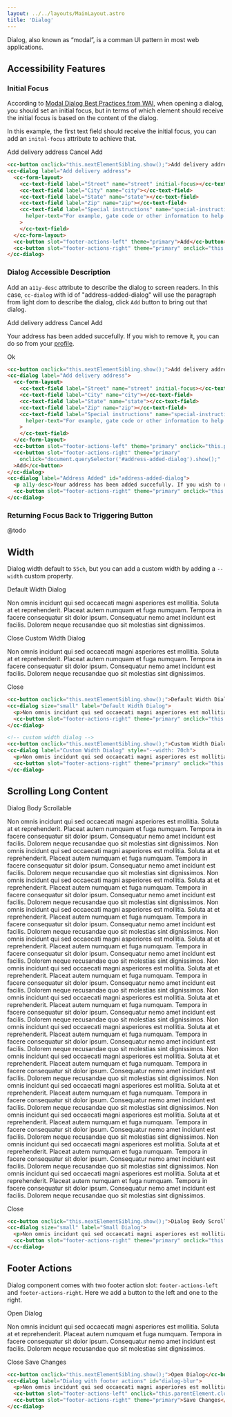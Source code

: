 ```yaml
---
layout: ../../layouts/MainLayout.astro
title: 'Dialog'
---
```


Dialog, also known as “modal”, is a comman UI pattern in most web applications.

## Accessibility Features

### Initial Focus

According to [Modal Dialog Best Practices from WAI](https://www.w3.org/WAI/ARIA/apg/patterns/dialog-modal/examples/dialog/), when opening a dialog, you should set an initial focus, but in terms of which element should receive the initial focus is based on the content of the dialog.

In this example, the first text field should receive the initial focus, you can add an `inital-focus` attribute to achieve that.

<div class="preview" style="display: block;">
  <cc-button onclick="this.nextElementSibling.show();">Add delivery address</cc-button>
  <cc-dialog label="Add delivery address">
    <cc-form-layout>
      <cc-text-field label="Street" name="street" initial-focus></cc-text-field>
      <cc-text-field label="City" name="city"></cc-text-field>
      <cc-text-field label="State" name="state"></cc-text-field>
      <cc-text-field label="Zip" name="zip"></cc-text-field>
      <cc-text-field label="Special instructions" name="special-instructions" colspan="2"
        helper-text="For example, gate code or other information to help the driver find you"
      >
      </cc-text-field>
    </cc-form-layout>
    <cc-button slot="footer-actions-left" theme="primary" onclick="this.parentElement.close('close');">Cancel</cc-button>
    <cc-button slot="footer-actions-right" theme="primary">Add</cc-button>
  </cc-dialog>
</div>

```html
<cc-button onclick="this.nextElementSibling.show();">Add delivery address</cc-button>
<cc-dialog label="Add delivery address">
  <cc-form-layout>
    <cc-text-field label="Street" name="street" initial-focus></cc-text-field>
    <cc-text-field label="City" name="city"></cc-text-field>
    <cc-text-field label="State" name="state"></cc-text-field>
    <cc-text-field label="Zip" name="zip"></cc-text-field>
    <cc-text-field label="Special instructions" name="special-instructions" colspan="2"
      helper-text="For example, gate code or other information to help the driver find you"
    >
    </cc-text-field>
  </cc-form-layout>
  <cc-button slot="footer-actions-left" theme="primary">Add</cc-button>
  <cc-button slot="footer-actions-right" theme="primary" onclick="this.parentElement.close('close');">Cancel</cc-button>
</cc-dialog>
```

### Dialog Accessible Description

Add an `a11y-desc` attribute to describe the dialog to screen readers. In this case, `cc-dialog` with id of "address-added-dialog" will use the paragraph from light dom to describe the dialog, click `Add` button to bring out that dialog.

<div class="preview" style="display: block;">
  <cc-button onclick="this.nextElementSibling.show();">Add delivery address</cc-button>
  <cc-dialog label="Add delivery address">
    <cc-form-layout>
      <cc-text-field label="Street" name="street" initial-focus></cc-text-field>
      <cc-text-field label="City" name="city"></cc-text-field>
      <cc-text-field label="State" name="state"></cc-text-field>
      <cc-text-field label="Zip" name="zip"></cc-text-field>
      <cc-text-field label="Special instructions" name="special-instructions" colspan="2"
        helper-text="For example, gate code or other information to help the driver find you"
      >
      </cc-text-field>
    </cc-form-layout>
    <cc-button slot="footer-actions-left" theme="primary" onclick="this.parentElement.close('close');">Cancel</cc-button>
    <cc-button slot="footer-actions-right" theme="primary" 
      onclick="document.querySelector('#address-added-dialog').show();"
    >Add</cc-button>
  </cc-dialog>
  <cc-dialog label="Address Added" id="address-added-dialog">
    <p a11y-desc>Your address has been added succefully. If you wish to remove it, you can do so from your <a href="#">profile</a>.</p>
    <cc-button slot="footer-actions-right" theme="primary" onclick="this.parentElement.close('close');">Ok</cc-button>
  </cc-dialog>
</div>


```html
<cc-button onclick="this.nextElementSibling.show();">Add delivery address</cc-button>
<cc-dialog label="Add delivery address">
  <cc-form-layout>
    <cc-text-field label="Street" name="street" initial-focus></cc-text-field>
    <cc-text-field label="City" name="city"></cc-text-field>
    <cc-text-field label="State" name="state"></cc-text-field>
    <cc-text-field label="Zip" name="zip"></cc-text-field>
    <cc-text-field label="Special instructions" name="special-instructions" colspan="2"
      helper-text="For example, gate code or other information to help the driver find you"
    >
    </cc-text-field>
  </cc-form-layout>
  <cc-button slot="footer-actions-left" theme="primary" onclick="this.parentElement.close('close');">Cancel</cc-button>
  <cc-button slot="footer-actions-right" theme="primary" 
    onclick="document.querySelector('#address-added-dialog').show();"
  >Add</cc-button>
</cc-dialog>
<cc-dialog label="Address Added" id="address-added-dialog">
  <p a11y-desc>Your address has been added succefully. If you wish to remove it, you can do so from your <a href="#">profile</a>.</p>
  <cc-button slot="footer-actions-right" theme="primary" onclick="this.parentElement.close('close');">Ok</cc-button>
</cc-dialog>
```

### Returning Focus Back to Triggering Button

@todo

## Width

Dialog width default to `55ch`, but you can add a custom width by adding a `--width` custom property.

<div class="preview" style="display: block;">
  <cc-button onclick="this.nextElementSibling.show();">Default Width Dialog</cc-button>
  <cc-dialog size="small" label="Default Width Dialog">
    <p>Non omnis incidunt qui sed occaecati magni asperiores est mollitia. Soluta at et reprehenderit. Placeat autem numquam et fuga numquam. Tempora in facere consequatur sit dolor ipsum. Consequatur nemo amet incidunt est facilis. Dolorem neque recusandae quo sit molestias sint dignissimos.</p>
    <cc-button slot="footer-actions-right" theme="primary" onclick="this.parentElement.close('close');">Close</cc-button>
  </cc-dialog>
  <cc-button onclick="this.nextElementSibling.show();">Custom Width Dialog</cc-button>
  <cc-dialog label="Custom Width Dialog" style="--width: 70ch">
    <p>Non omnis incidunt qui sed occaecati magni asperiores est mollitia. Soluta at et reprehenderit. Placeat autem numquam et fuga numquam. Tempora in facere consequatur sit dolor ipsum. Consequatur nemo amet incidunt est facilis. Dolorem neque recusandae quo sit molestias sint dignissimos.</p>
    <cc-button slot="footer-actions-right" theme="primary" onclick="this.parentElement.close('close');">Close</cc-button>
  </cc-dialog>
</div>

```html
<cc-button onclick="this.nextElementSibling.show();">Default Width Dialog</cc-button>
<cc-dialog size="small" label="Default Width Dialog">
  <p>Non omnis incidunt qui sed occaecati magni asperiores est mollitia. Soluta at et reprehenderit. Placeat autem numquam et fuga numquam. Tempora in facere consequatur sit dolor ipsum. Consequatur nemo amet incidunt est facilis. Dolorem neque recusandae quo sit molestias sint dignissimos.</p>
  <cc-button slot="footer-actions-right" theme="primary" onclick="this.parentElement.close('close');">Close</cc-button>
</cc-dialog>

<!-- custom width dialog -->
<cc-button onclick="this.nextElementSibling.show();">Custom Width Dialog</cc-button>
<cc-dialog label="Custom Width Dialog" style="--width: 70ch">
  <p>Non omnis incidunt qui sed occaecati magni asperiores est mollitia. Soluta at et reprehenderit. Placeat autem numquam et fuga numquam. Tempora in facere consequatur sit dolor ipsum. Consequatur nemo amet incidunt est facilis. Dolorem neque recusandae quo sit molestias sint dignissimos.</p>
  <cc-button slot="footer-actions-right" theme="primary" onclick="this.parentElement.close('close');">Close</cc-button>
</cc-dialog>
```

## Scrolling Long Content

<div class="preview" style="display: block;">
  <cc-button onclick="this.nextElementSibling.show();">Dialog Body Scrollable</cc-button>
  <cc-dialog size="small" label="Dialog Body Scrollable">
    <p>Non omnis incidunt qui sed occaecati magni asperiores est mollitia. Soluta at et reprehenderit. Placeat autem numquam et fuga numquam. Tempora in facere consequatur sit dolor ipsum. Consequatur nemo amet incidunt est facilis. Dolorem neque recusandae quo sit molestias sint dignissimos. Non omnis incidunt qui sed occaecati magni asperiores est mollitia. Soluta at et reprehenderit. Placeat autem numquam et fuga numquam. Tempora in facere consequatur sit dolor ipsum. Consequatur nemo amet incidunt est facilis. Dolorem neque recusandae quo sit molestias sint dignissimos. Non omnis incidunt qui sed occaecati magni asperiores est mollitia. Soluta at et reprehenderit. Placeat autem numquam et fuga numquam. Tempora in facere consequatur sit dolor ipsum. Consequatur nemo amet incidunt est facilis. Dolorem neque recusandae quo sit molestias sint dignissimos. Non omnis incidunt qui sed occaecati magni asperiores est mollitia. Soluta at et reprehenderit. Placeat autem numquam et fuga numquam. Tempora in facere consequatur sit dolor ipsum. Consequatur nemo amet incidunt est facilis. Dolorem neque recusandae quo sit molestias sint dignissimos. Non omnis incidunt qui sed occaecati magni asperiores est mollitia. Soluta at et reprehenderit. Placeat autem numquam et fuga numquam. Tempora in facere consequatur sit dolor ipsum. Consequatur nemo amet incidunt est facilis. Dolorem neque recusandae quo sit molestias sint dignissimos. Non omnis incidunt qui sed occaecati magni asperiores est mollitia. Soluta at et reprehenderit. Placeat autem numquam et fuga numquam. Tempora in facere consequatur sit dolor ipsum. Consequatur nemo amet incidunt est facilis. Dolorem neque recusandae quo sit molestias sint dignissimos. Non omnis incidunt qui sed occaecati magni asperiores est mollitia. Soluta at et reprehenderit. Placeat autem numquam et fuga numquam. Tempora in facere consequatur sit dolor ipsum. Consequatur nemo amet incidunt est facilis. Dolorem neque recusandae quo sit molestias sint dignissimos. Non omnis incidunt qui sed occaecati magni asperiores est mollitia. Soluta at et reprehenderit. Placeat autem numquam et fuga numquam. Tempora in facere consequatur sit dolor ipsum. Consequatur nemo amet incidunt est facilis. Dolorem neque recusandae quo sit molestias sint dignissimos. Non omnis incidunt qui sed occaecati magni asperiores est mollitia. Soluta at et reprehenderit. Placeat autem numquam et fuga numquam. Tempora in facere consequatur sit dolor ipsum. Consequatur nemo amet incidunt est facilis. Dolorem neque recusandae quo sit molestias sint dignissimos. Non omnis incidunt qui sed occaecati magni asperiores est mollitia. Soluta at et reprehenderit. Placeat autem numquam et fuga numquam. Tempora in facere consequatur sit dolor ipsum. Consequatur nemo amet incidunt est facilis. Dolorem neque recusandae quo sit molestias sint dignissimos. Non omnis incidunt qui sed occaecati magni asperiores est mollitia. Soluta at et reprehenderit. Placeat autem numquam et fuga numquam. Tempora in facere consequatur sit dolor ipsum. Consequatur nemo amet incidunt est facilis. Dolorem neque recusandae quo sit molestias sint dignissimos. Non omnis incidunt qui sed occaecati magni asperiores est mollitia. Soluta at et reprehenderit. Placeat autem numquam et fuga numquam. Tempora in facere consequatur sit dolor ipsum. Consequatur nemo amet incidunt est facilis. Dolorem neque recusandae quo sit molestias sint dignissimos. Non omnis incidunt qui sed occaecati magni asperiores est mollitia. Soluta at et reprehenderit. Placeat autem numquam et fuga numquam. Tempora in facere consequatur sit dolor ipsum. Consequatur nemo amet incidunt est facilis. Dolorem neque recusandae quo sit molestias sint dignissimos.</p>
    <cc-button slot="footer-actions-right" theme="primary" onclick="this.parentElement.close('close');">Close</cc-button>
  </cc-dialog>
</div>

```html
<cc-button onclick="this.nextElementSibling.show();">Dialog Body Scrollable</cc-button>
<cc-dialog size="small" label="Small Dialog">
  <p>Non omnis incidunt qui sed occaecati magni asperiores est mollitia. Soluta at et reprehenderit. Placeat autem numquam et fuga numquam. Tempora in facere consequatur sit dolor ipsum. Consequatur nemo amet incidunt est facilis. Lots of text here...</p>
  <cc-button slot="footer-actions-right" theme="primary" onclick="this.parentElement.close('close');">Close</cc-button>
</cc-dialog>
```


## Footer Actions

Dialog component comes with two footer action slot: `footer-actions-left` and `footer-actions-right`. Here we add a button to the left and one to the right.

<div class="preview" style="display: block;">
  <cc-button onclick="this.nextElementSibling.show();">Open Dialog</cc-button>
  <cc-dialog label="Dialog with footer actions" id="dialog-blur">
    <p>Non omnis incidunt qui sed occaecati magni asperiores est mollitia. Soluta at et reprehenderit. Placeat autem numquam et fuga numquam. Tempora in facere consequatur sit dolor ipsum. Consequatur nemo amet incidunt est facilis. Dolorem neque recusandae quo sit molestias sint dignissimos.</p>
    <cc-button slot="footer-actions-left" onclick="this.parentElement.close('close');">Close</cc-button>
    <cc-button slot="footer-actions-right" theme="primary">Save Changes</cc-button>
  </cc-dialog>
</div>

```html
<cc-button onclick="this.nextElementSibling.show();">Open Dialog</cc-button>
<cc-dialog label="Dialog with footer actions" id="dialog-blur">
  <p>Non omnis incidunt qui sed occaecati magni asperiores est mollitia. Soluta at et reprehenderit. Placeat autem numquam et fuga numquam. Tempora in facere consequatur sit dolor ipsum. Consequatur nemo amet incidunt est facilis. Dolorem neque recusandae quo sit molestias sint dignissimos.</p>
  <cc-button slot="footer-actions-left" onclick="this.parentElement.close('close');">Close</cc-button>
  <cc-button slot="footer-actions-right" theme="primary">Save Changes</cc-button>
</cc-dialog>
```